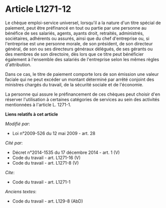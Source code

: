 # Article L1271-12

Le chèque emploi-service universel, lorsqu'il a la nature d'un titre spécial de paiement, peut être préfinancé en tout ou
partie par une personne au bénéfice de ses salariés, agents, ayants droit, retraités, administrés, sociétaires, adhérents ou
assurés, ainsi que du chef d'entreprise ou, si l'entreprise est une personne morale, de son président, de son directeur
général, de son ou ses directeurs généraux délégués, de ses gérants ou des membres de son directoire, dès lors que ce titre
peut bénéficier également à l'ensemble des salariés de l'entreprise selon les mêmes règles d'attribution. 

Dans ce cas, le titre de paiement comporte lors de son émission une valeur faciale qui ne peut excéder un montant déterminé
par arrêté conjoint des ministres chargés du travail, de la sécurité sociale et de l'économie. 

La personne qui assure le préfinancement de ces chèques peut choisir d'en réserver l'utilisation à certaines catégories de
services au sein des activités mentionnées à l'article L. 1271-1.

**Liens relatifs à cet article**

_Modifié par_:

  - Loi n°2009-526 du 12 mai 2009 - art. 28

_Cité par_:

  - Décret n°2014-1535 du 17 décembre 2014 - art. 1 (V)
  - Code du travail - art. L1271-16 (V)
  - Code du travail - art. L1271-8 (V)

_Cite_:

  - Code du travail - art. L1271-1

_Anciens textes_:

  - Code du travail - art. L129-8 (AbD)
